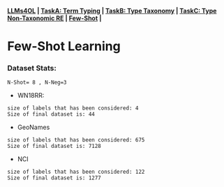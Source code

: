**[LLMs4OL](../README.md#llms4ol-paradigm-setup) | [TaskA: Term Typing](../TaskA/README.md) | [TaskB: Type Taxonomy](../TaskB/README.md) | [TaskC: Type Non-Taxonomic RE](../TaskC/README.md) | [Few-Shot](../FSL/readme.md) |** 

# Few-Shot Learning

### Dataset Stats:

`N-Shot= 8 , N-Neg=3`

- WN18RR:
```
size of labels that has been considered: 4
Size of final dataset is: 44
```
- GeoNames
```
size of labels that has been considered: 675
Size of final dataset is: 7128
```
- NCI
```
size of labels that has been considered: 122
Size of final dataset is: 1277
```